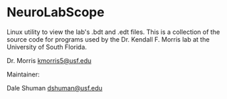 # NeuroLabScope
Linux utility to view the lab's .bdt and .edt files.
This is a collection of the source code for programs used by the Dr. Kendall F. Morris lab at the University of South Florida.

Dr. Morris kmorris5@usf.edu

Maintainer:

Dale Shuman dshuman@usf.edu
